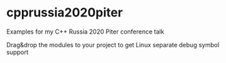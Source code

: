# cpprussia2020piter
Examples for my C++ Russia 2020 Piter conference talk

Drag&drop the modules to your project to get Linux separate debug symbol support
